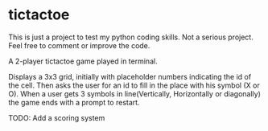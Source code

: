 # tictactoe
This is just a project to test my python coding skills. Not a serious project. Feel free to comment or improve the code.

A 2-player tictactoe game played in terminal.

Displays a 3x3 grid, initially with placeholder numbers indicating the id of the cell. 
Then asks the user for an id to fill in the place with his symbol (X or O).
When a user gets 3 symbols in line(Vertically, Horizontally or diagonally) the game ends with a prompt to restart.

TODO: Add a scoring system
